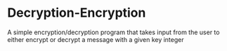 # Decryption-Encryption
A simple encryption/decryption program that takes input from the user to either encrypt or decrypt a message with a given key integer
